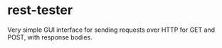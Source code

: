 # rest-tester
Very simple GUI interface for sending requests over HTTP for GET and POST, with response bodies.
